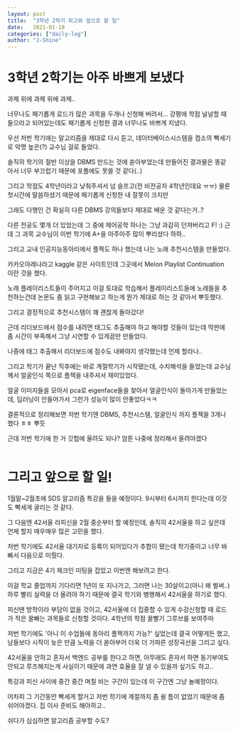 ```yaml
---
layout: post
title:  "3학년 2학기 회고와 앞으로 할 일"
date:   2021-01-18
categories: ["daily-log"]
author: "J-Shine"
---
```


# 3학년 2학기는 아주 바쁘게 보냈다

과제 위에 과제 위에 과제..<br>

너무나도 패기롭게 로드가 많은 과목을 두개나 신청해 버려서... 강평에 학점 널널할 때 들으라고 되어있는데도 패기롭게 신청한 결과 너무나도 바쁘게 지냈다.<br>

우선 저번 학기에는 알고리즘을 제대로 다시 듣고, 데이터베이스시스템을 컴소의 빡세기로 악명 높은(?) 교수님 걸로 들었다.<br>

솔직히 학기의 절반 이상을 DBMS 만드는 것에 쏟아부었는데 만들어진 결과물은 똥같아서 너무 부끄럽기 때문에 포폴에도 못쓸 것 같다(..)<br>

그리고 학점도 4학년이라고 낮춰주셔서 넘 슬프고(전 비전공자 4학년인데요 ㅠㅠ) 물론 첫시간에 말씀하셨기 때문에 패기롭게 신청한 내 잘못이 크지만<br>

그래도 다행인 건 확실히 다른 DBMS 강의들보다 제대로 배운 것 같다는거..?<br>

다른 전공도 몇개 더 있었는데 그 중에 제어공학 하나는 그냥 과감히 던져버리고 F! :) 근데 그 과목 교수님이 이번 학기에 A+을 아주아주 많이 뿌리셨다 하하..<br>

그리고 교내 인공지능동아리에서 플젝도 하나 했는데 나는 노래 추천시스템을 만들었다.<br>

카카오아레나라고 kaggle 같은 사이트인데 그곳에서 Melon Playlist Continuation 이란 것을 했다.<br>

노래 플레이리스트들이 주어지고 이걸 토대로 학습해서 플레이리스트들에 노래들을 추천하는건데 논문도 좀 읽고 구현해보고 하는게 뭔가 제대로 하는 것 같아서 뿌듯했다.<br>

그리고 결정적으로 추천시스템이 꽤 괜찮게 돌아갔다!<br>

근데 리더보드에서 점수를 내려면 태그도 추출해야 하고 해야할 것들이 있는데 막판에 좀 시간이 부족해서 그냥 시연할 수 있게끔만 만들었다.<br>

나중에 태그 추출해서 리더보드에 점수도 내봐야지 생각했는데 언제 할라나..<br>

그리고 학기가 끝난 직후에는 바로 계절학기가 시작됐는데, 수치해석을 들었는데 교수님께서 얼굴인식 쪽으로 플젝을 내주셔서 재미있었다.<br>

얼굴 이미지들을 모아서 pca로 eigenface들을 찾아서 얼굴인식이 돌아가게 만들었는데, 딥러닝이 안들어가서 그런가 성능이 많이 안좋았다ㅋㅋ<br>

결론적으로 정리해보면 저번 학기엔 DBMS, 추천시스템, 얼굴인식 까지 플젝을 3개나 했다 ㅎㅎ 뿌듯<br>

근데 저번 학기에 한 거 깃헙에 올려도 되나? 암튼 나중에 정리해서 올려야겠다<br><br>

# 그리고 앞으로 할 일!<br>

1월말~2월초에 SDS 알고리즘 특강을 들을 예정이다. 9시부터 6시까지 한다는데 이것도 빡세게 굴리는 것 같다.<br>

그 다음엔 42서울 라피신을 2월 중순부터 할 예정인데, 솔직히 42서울을 하고 싶은데 언제 할지 매우매우 많은 고민을 했다.<br>

저번 학기에도 42서울 대기자로 등록이 되어있다가 추합이 됐는데 학기중이고 너무 바빠서 다음으로 미뤘다.<br>

그리고 지금은 4기 체크인 미팅을 잡았고 이번엔 해보려고 한다.<br>

이걸 학교 졸업까지 기다리면 1년이 또 지나가고, 그러면 나는 30살이고(아니 왜 벌써..) 하루 빨리 실력을 더 올려야 하기 때문에 결국 학기와 병행해서 42서울을 하기로 했다.<br>

피신땐 방학이라 부담이 없을 것이고, 42서울에 더 집중할 수 있게 수강신청할 때 로드가 적은 꿀빠는 과목들로 신청할 것이다. 4학년의 학점 꿀빨기 그루브를 보여주마<br>

저번 학기에도 '아니 이 수업들에 동아리 플젝까지 가능?' 싶었는데 결국 어떻게든 했고, 남들보다 시작이 늦은 만큼 노력을 더 쏟아부어 더욱 더 가파른 성장곡선을 그리고 싶다.<br>

42서울을 안하고 혼자서 백엔드 공부를 한다고 하면, 아무래도 혼자서 하면 동기부여도 안되고 루즈해지는게 사실이기 때문에 과연 효율을 잘 낼 수 있을까 싶기도 하고..<br>

특강과 피신 사이에 중간 중간 며칠 비는 구간이 있는데 이 구간엔 그냥 놀예정이다.<br>

어차피 그 기간동안 빡세게 할거고 저번 학기에 계절까지 좀 쉴 틈이 없었기 때문에 좀 쉬어야겠다. 집 이사 준비도 해야하고..<br>

쉬다가 심심하면 알고리즘 공부할 수도?<br>




